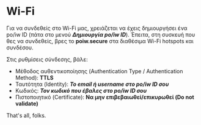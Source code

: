 # Wi-Fi

Για να συνδεθείς στο Wi-Fi μας, χρειάζεται να έχεις δημιουργήσει ένα po/iw ID (πάτα στο μενού **_Δημιουργία po/iw ID_**).
Έπειτα, στη συσκευή που θες να συνδεθείς, βρες το **poiw.secure** στα διαθέσιμα Wi-Fi hotspots και συνδέσου. 

Στις ρυθμίσεις σύνδεσης, βάλε:

* Μέθοδος αυθεντικοποίησης (Authentication Type / Authentication Method): **TTLS**
* Ταυτότητα (Identity): **_Το email ή username στο po/iw ID σου_**
* Κωδικός: **_Τον κωδικό που έβαλες στο po/iw ID σου_**
* Πιστοποιητικό (Certificate): **Να μην επιβεβαιωθεί/επικυρωθεί (Do not validate)**

That's all, folks.
